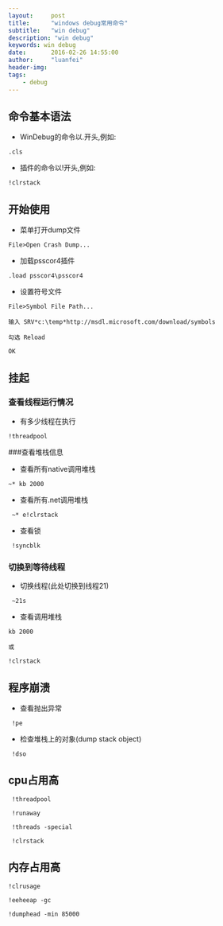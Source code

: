 ```yaml
---
layout:     post
title:      "windows debug常用命令"
subtitle:   "win debug"
description: "win debug"
keywords: win debug
date:       2016-02-26 14:55:00
author:     "luanfei"
header-img: 
tags:
    - debug
---
```


## 命令基本语法

* WinDebug的命令以.开头,例如:

```
.cls
```

* 插件的命令以!开头,例如:

```
!clrstack
```

## 开始使用

* 菜单打开dump文件

```
File>Open Crash Dump...
```

* 加载psscor4插件

```
.load psscor4\psscor4
```

* 设置符号文件

```
File>Symbol File Path...

输入 SRV*c:\temp*http://msdl.microsoft.com/download/symbols

勾选 Reload

OK
```

## 挂起

### 查看线程运行情况

* 有多少线程在执行

```
!threadpool
```

###查看堆栈信息

* 查看所有native调用堆栈

```
~* kb 2000 
```

* 查看所有.net调用堆栈

```
 ~* e!clrstack 
```

* 查看锁

```
 !syncblk 
```

### 切换到等待线程

* 切换线程(此处切换到线程21)

```
 ~21s
```
 
* 查看调用堆栈

```
kb 2000

或

!clrstack
```

## 程序崩溃

* 查看抛出异常

```
 !pe
```

* 检查堆栈上的对象(dump stack object)

```
 !dso
```

## cpu占用高

```
 !threadpool

 !runaway

 !threads -special

 !clrstack
```

## 内存占用高

```
!clrusage

!eeheeap -gc

!dumphead -min 85000
```
